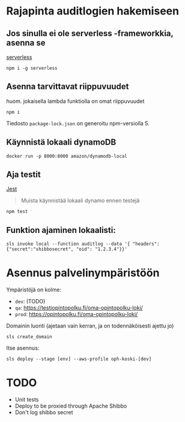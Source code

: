# Rajapinta auditlogien hakemiseen

## Jos sinulla ei ole serverless -frameworkkia, asenna se
[serverless](https://serverless.com/)

`npm i -g serverless`

## Asenna tarvittavat riippuvuudet
huom. jokaisella lambda funktiolla on omat riippuvuudet

`npm i`

Tiedosto `package-lock.json` on generoitu npm-versiolla 5.

## Käynnistä lokaali dynamoDB
`docker run -p 8000:8000 amazon/dynamodb-local`

## Aja testit
[Jest](https://jestjs.io/)
> Muista käynnistää lokaali dynamo ennen testejä

`npm test`

## Funktion ajaminen lokaalisti:

`sls invoke local --function auditlog --data '{ "headers": {"secret":"shibbosecret", "oid": "1.2.3.4"}}'`

# Asennus palvelinympäristöön

Ympäristöjä on kolme:

- `dev`: (TODO)
- `qa`: https://testiopintopolku.fi/oma-opintopolku-loki/
- `prod`: https://opintopolku.fi/oma-opintopolku-loki/

Domainin luonti (ajetaan vain kerran, ja on todennäköisesti ajettu jo)

`sls create_domain`

Itse asennus:

`sls deploy --stage [env] --aws-profile oph-koski-[dev]`

# TODO

   * Unit tests
   * Deploy to be proxied through Apache Shibbo
   * Don't log shibbo secret
